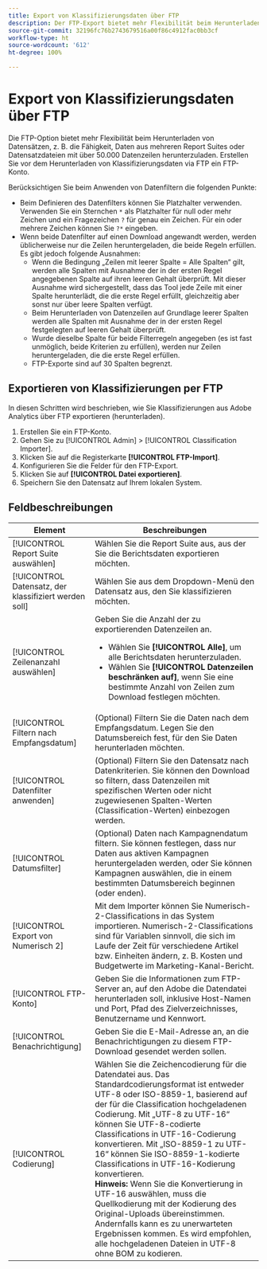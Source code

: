 ```yaml
---
title: Export von Klassifizierungsdaten über FTP
description: Der FTP-Export bietet mehr Flexibilität beim Herunterladen von Datensätzen, z. B. die Fähigkeit, Daten aus mehreren Report Suites oder Datensatzdatein mit mehr als 50.000 Datenzeilen herunterzuladen.
source-git-commit: 32196fc76b2743679516a00f86c4912fac0bb3cf
workflow-type: ht
source-wordcount: '612'
ht-degree: 100%

---
```



# Export von Klassifizierungsdaten über FTP

Die FTP-Option bietet mehr Flexibilität beim Herunterladen von Datensätzen, z. B. die Fähigkeit, Daten aus mehreren Report Suites oder Datensatzdateien mit über 50.000 Datenzeilen herunterzuladen. Erstellen Sie vor dem Herunterladen von Klassifizierungsdaten via FTP ein FTP-Konto.

Berücksichtigen Sie beim Anwenden von Datenfiltern die folgenden Punkte:

* Beim Definieren des Datenfilters können Sie Platzhalter verwenden. Verwenden Sie ein Sternchen `*` als Platzhalter für null oder mehr Zeichen und ein Fragezeichen `?` für genau ein Zeichen. Für ein oder mehrere Zeichen können Sie `?*` eingeben.
* Wenn beide Datenfilter auf einen Download angewandt werden, werden üblicherweise nur die Zeilen heruntergeladen, die beide Regeln erfüllen. Es gibt jedoch folgende Ausnahmen:
   * Wenn die Bedingung „Zeilen mit leerer Spalte = Alle Spalten“ gilt, werden alle Spalten mit Ausnahme der in der ersten Regel angegebenen Spalte auf ihren leeren Gehalt überprüft. Mit dieser Ausnahme wird sichergestellt, dass das Tool jede Zeile mit einer Spalte herunterlädt, die die erste Regel erfüllt, gleichzeitig aber sonst nur über leere Spalten verfügt.
   * Beim Herunterladen von Datenzeilen auf Grundlage leerer Spalten werden alle Spalten mit Ausnahme der in der ersten Regel festgelegten auf leeren Gehalt überprüft.
   * Wurde dieselbe Spalte für beide Filterregeln angegeben (es ist fast unmöglich, beide Kriterien zu erfüllen), werden nur Zeilen heruntergeladen, die die erste Regel erfüllen.
   * FTP-Exporte sind auf 30 Spalten begrenzt.

## Exportieren von Klassifizierungen per FTP

In diesen Schritten wird beschrieben, wie Sie Klassifizierungen aus Adobe Analytics über FTP exportieren (herunterladen).

1. Erstellen Sie ein FTP-Konto.
1. Gehen Sie zu [!UICONTROL Admin] > [!UICONTROL Classification Importer].
1. Klicken Sie auf die Registerkarte **[!UICONTROL FTP-Import]**.
1. Konfigurieren Sie die Felder für den FTP-Export.
1. Klicken Sie auf **[!UICONTROL Datei exportieren]**.
1. Speichern Sie den Datensatz auf Ihrem lokalen System.

## Feldbeschreibungen

| Element | Beschreibungen |
| --- | --- |
| [!UICONTROL Report Suite auswählen] | Wählen Sie die Report Suite aus, aus der Sie die Berichtsdaten exportieren möchten. |
| [!UICONTROL Datensatz, der klassifiziert werden soll] | Wählen Sie aus dem Dropdown-Menü den Datensatz aus, den Sie klassifizieren möchten. |
| [!UICONTROL Zeilenanzahl auswählen] | Geben Sie die Anzahl der zu exportierenden Datenzeilen an.<ul><li>Wählen Sie **[!UICONTROL Alle]**, um alle Berichtsdaten herunterzuladen.</li><li>Wählen Sie **[!UICONTROL Datenzeilen beschränken auf]**, wenn Sie eine bestimmte Anzahl von Zeilen zum Download festlegen möchten.</li></ul> |
| [!UICONTROL Filtern nach Empfangsdatum] | (Optional) Filtern Sie die Daten nach dem Empfangsdatum. Legen Sie den Datumsbereich fest, für den Sie Daten herunterladen möchten. |
| [!UICONTROL Datenfilter anwenden] | (Optional) Filtern Sie den Datensatz nach Datenkriterien. Sie können den Download so filtern, dass Datenzeilen mit spezifischen Werten oder nicht zugewiesenen Spalten-Werten (Classification-Werten) einbezogen werden.  |
| [!UICONTROL Datumsfilter] | (Optional) Daten nach Kampagnendatum filtern. Sie können festlegen, dass nur Daten aus aktiven Kampagnen heruntergeladen werden, oder Sie können Kampagnen auswählen, die in einem bestimmten Datumsbereich beginnen (oder enden). |
| [!UICONTROL Export von Numerisch 2] | Mit dem Importer können Sie Numerisch-2-Classifications in das System importieren. Numerisch-2-Classifications sind für Variablen sinnvoll, die sich im Laufe der Zeit für verschiedene Artikel bzw. Einheiten ändern, z. B. Kosten und Budgetwerte im Marketing-Kanal-Bericht. |
| [!UICONTROL FTP-Konto] | Geben Sie die Informationen zum FTP-Server an, auf den Adobe die Datendatei herunterladen soll, inklusive Host-Namen und Port, Pfad des Zielverzeichnisses, Benutzername und Kennwort. |
| [!UICONTROL Benachrichtigung] | Geben Sie die E-Mail-Adresse an, an die Benachrichtigungen zu diesem FTP-Download gesendet werden sollen. |
| [!UICONTROL Codierung] | Wählen Sie die Zeichencodierung für die Datendatei aus. Das Standardcodierungsformat ist entweder UTF-8 oder ISO-8859-1, basierend auf der für die Classification hochgeladenen Codierung. Mit „UTF-8 zu UTF-16“ können Sie UTF-8-codierte Classifications in UTF-16-Codierung konvertieren. Mit „ISO-8859-1 zu UTF-16“ können Sie ISO-8859-1-kodierte Classifications in UTF-16-Kodierung konvertieren.<br>**Hinweis:** Wenn Sie die Konvertierung in UTF-16 auswählen, muss die Quellkodierung mit der Kodierung des Original-Uploads übereinstimmen. Andernfalls kann es zu unerwarteten Ergebnissen kommen. Es wird empfohlen, alle hochgeladenen Dateien in UTF-8 ohne BOM zu kodieren. |

